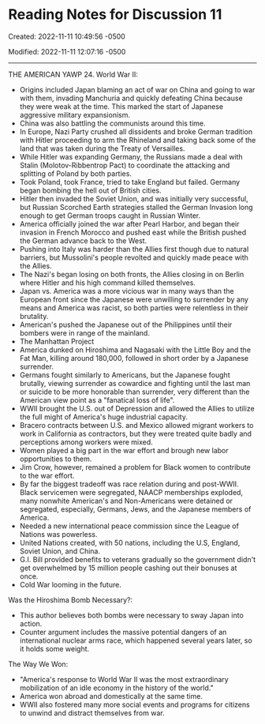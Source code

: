 # Reading Notes for Discussion 11

Created: 2022-11-11 10:49:56 -0500

Modified: 2022-11-11 12:07:16 -0500

---

THE AMERICAN YAWP 24. World War II:

-   Origins included Japan blaming an act of war on China and going to war with them, invading Manchuria and quickly defeating China because they were weak at the time. This marked the start of Japanese aggressive military expansionism.
-   China was also battling the communists around this time.
-   In Europe, Nazi Party crushed all dissidents and broke German tradition with Hitler proceeding to arm the Rhineland and taking back some of the land that was taken during the Treaty of Versailles.
-   While Hitler was expanding Germany, the Russians made a deal with Stalin (Molotov-Ribbentrop Pact) to coordinate the attacking and splitting of Poland by both parties.
-   Took Poland, took France, tried to take England but failed. Germany began bombing the hell out of British cities.
-   Hitler then invaded the Soviet Union, and was initially very successful, but Russian Scorched Earth strategies stalled the German Invasion long enough to get German troops caught in Russian Winter.
-   America officially joined the war after Pearl Harbor, and began their invasion in French Morocco and pushed east while the British pushed the German advance back to the West.
-   Pushing into Italy was harder than the Allies first though due to natural barriers, but Mussolini's people revolted and quickly made peace with the Allies.
-   The Nazi's began losing on both fronts, the Allies closing in on Berlin where Hitler and his high command killed themselves.
-   Japan vs. America was a more vicious war in many ways than the European front since the Japanese were unwilling to surrender by any means and America was racist, so both parties were relentless in their brutality.
-   American's pushed the Japanese out of the Philippines until their bombers were in range of the mainland.
-   The Manhattan Project
-   America dunked on Hiroshima and Nagasaki with the Little Boy and the Fat Man, killing around 180,000, followed in short order by a Japanese surrender.
-   Germans fought similarly to Americans, but the Japanese fought brutally, viewing surrender as cowardice and fighting until the last man or suicide to be more honorable than surrender, very different than the American view point as a "fanatical loss of life".
-   WWII brought the U.S. out of Depression and allowed the Allies to utilize the full might of America's huge industrial capacity.
-   Bracero contracts between U.S. and Mexico allowed migrant workers to work in California as contractors, but they were treated quite badly and perceptions among workers were mixed.
-   Women played a big part in the war effort and brough new labor opportunities to them.
-   Jim Crow, however, remained a problem for Black women to contribute to the war effort.
-   By far the biggest tradeoff was race relation during and post-WWII. Black servicemen were segregated, NAACP memberships exploded, many nonwhite American's and Non-Americans were detained or segregated, especially, Germans, Jews, and the Japanese members of America.
-   Needed a new international peace commission since the League of Nations was powerless.
-   United Nations created, with 50 nations, including the U.S, England, Soviet Union, and China.
-   G.I. Bill provided benefits to veterans gradually so the government didn't get overwhelmed by 15 million people cashing out their bonuses at once.
-   Cold War looming in the future.



Was the Hiroshima Bomb Necessary?:

-   This author believes both bombs were necessary to sway Japan into action.
-   Counter argument includes the massive potential dangers of an international nuclear arms race, which happened several years later, so it holds some weight.



The Way We Won:

-   "America's response to World War II was the most extraordinary mobilization of an idle economy in the history of the world."
-   America won abroad and domestically at the same time.
-   WWII also fostered many more social events and programs for citizens to unwind and distract themselves from war.
